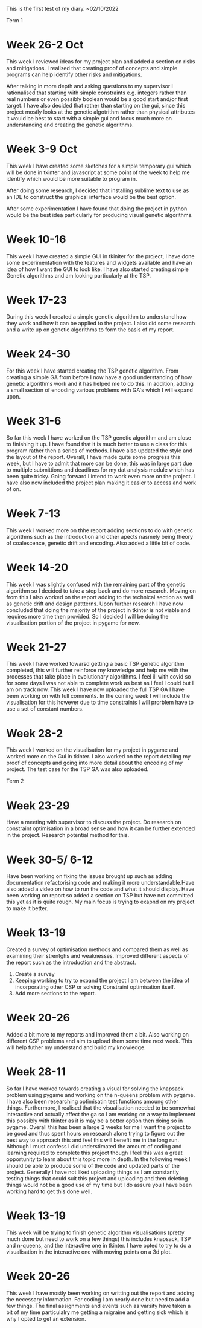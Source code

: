 This is the first test of my diary. ~02/10/2022

Term 1

# Week 26-2 Oct
This week I reviewed ideas for my project plan and added a section on risks and mitigations. I realised that creating proof of concepts and simple programs can help identify other risks and mitigations. 

After talking in more depth and asking questions to my supervisor I rationalised that starting with simple constraints e.g. integers rather than real numbers or even possibly boolean would be a good start and/or first target. I have also decided that rather than starting on the gui, since this project mostly looks at the genetic algotrithm rather than physical attributes it would be best to start with a simple gui and focus much more on understanding and creating the genetic algorithms.

# Week 3-9 Oct
This week I have created some sketches for a simple temporary gui which will be done in tkinter and  javascript at some point of the week to help me identify which would be more suitable to program in.

After doing some research, I decided that installing sublime text to use as an IDE to construct the graphical interface would be the best option. 

After some experimentation I have found that doing the project in python would be the best idea particularly for producing visual genetic algorithms.

# Week 10-16
This week I have created a simple GUI in tkiniter for the project, I have done some experimentation with the features and widgets available and have an idea of how I want the GUI to look like. I have also started creating simple Genetic algorithms and am looking particularly at the TSP.

# Week 17-23
During this week I created a simple genetic algorithm to understand how they work and how it can be applied to the project. I also did some research and a write up on genetic algorithms to form the basis of my report.

# Week 24-30
For this week I have started creating the TSP genetic algorithm. From creating a simple GA from before I now have a good understanding of how genetic algorithms work and it has helped me to do this. In addition, adding a small section of encoding various problems with GA's which I will expand upon.


# Week 31-6
So far this week I have worked on the TSP genetic algorithm and am close to finishing it up. I have found that it is much better to use a class for this program rather then a series of methods. I have also updated the style and the layout of the report. Overall, I have made quite some progress this week, but I have to admit that more can be done, this was in large part due to multiple submittions and deadlines for my dat analysis module which has been quite tricky. Going forward I intend to work even more on the project. I have also now included the project plan making it easier to access and work of on.


# Week 7-13
This week I worked more on thhe report adding sections to do with genetic algorithms such as the introduction and other apects nasmely being theory of coalescence, genetic drift and encoding. Also added a little bit of code.


# Week 14-20
This week I was slightly confused with the remaining part of the genetic algorithm so I decided to take a step back and do more research. Moving on from this I also worked on the report adding to the technical section as well as genetic drift and design pattterns. Upon further research I have now concluded that doing the majority of the project in tkinter is not viable and requires more time then provided. So I decided I will be doing the visualisation portion of the project in pygame for now.


# Week 21-27
This week I have worked towarsd getting a basic TSP genetic algorithm completed, this will further reinforce my knowledge and help me with the processes that take place in evolutionary algorithms. I feel ill with covid so for some days I was not able to complete work as best as I feel I could but I am on track now. This week I have now uploaded the full TSP GA I have been working on with full comments. In the coming week I will include the visualisation for this however due to time constraints I will prorblem have to use a set of constant numbers.


# Week 28-2
This week I worked on the visualisation for my project in pygame and worked more on the Gui in tkinter. I also worked on the report detailing my proof of concepts and going into more detail about the encoding of my project. The test case for the TSP GA was also uploaded.

Term 2

# Week 23-29
Have a meeting with supervisor to discuss the project. Do research on constraint optimisation in a broad sense and how it can be further extended in the project. Research potential method for this.

# Week 30-5/ 6-12
Have been working on fixing the issues brought up such as adding documentation refactorising code and making it more understandable.Have also added a video on how to run the code and what it should display. Have been working on report so added a section on TSP but have not committed this yet as it is quite rough. My main focus is trying to exapnd on my project to make it better.

# Week 13-19
Created a survey of optimisation methods and compared them as well as examining their strentghs and weaknesses. Improved different aspects of the report such as the introduction and the abstract.

1. Create a survey
2. Keeping working to try to expand the project I am between the idea of incorporating other CSP or solving Constraint optimisation itself.
3. Add more sections to the report.

# Week 20-26
Added a bit more to my reports and improved them a bit. Also working on different CSP problems and aim to upload them some time next week. This will help futher my understand and build my knowledge.

# Week 28-11
So far I have worked towards creating a visual for solving the knapsack problem using pygame and working on the n-queens problem with pygame. I have also been researching optimisatin test functions amoung other things. Furthermore, I realised that the visualisation needed to be somewhat interactive and actually affect the ga so I am working on a way to implement this possibly with tkinter as it is may be a better option then doing so in pygame. Overall this has been a large 2 weeks for me I want the project to be good and thus spent hours on research alone trying to figure out the best way to approach this and feel this will benefit me in the long run. Although I must confess I did understimated the amount of coding and learning required to complete this project though I feel this was a great opportunity to learn about this topic more in depth. In the following week I should be able to produce some of the code and updated parts of the project. Generally I have not liked uploading things as I am constantly testing things that could suit this project and uploading and then deleting things would not be a good use of my time but I do assure you I have been working hard to get this done well.

# Week 13-19
This week will be trying to finish genetic algorithm visualisations (pretty much done but need to work on a few things) this includes knapsack, TSP and n-queens, and the interactive one in tkinter. I have opted to try to do a visualisation in the interactive one with moving points on a 3d plot.

# Week 20-26
This week I have mostly been working on writting out the report and adding the necessary information. For coding I am nearly done but need to add a few things. The final assignments and events such as varsity have taken a bit of my time particulalry me getting a migraine and getting sick which is why I opted to get an extension.

